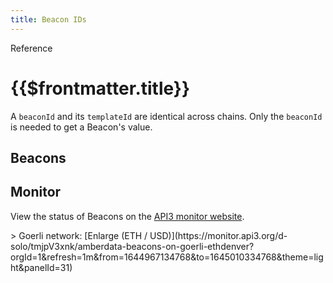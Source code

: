 ```yaml
---
title: Beacon IDs
---
```


<TitleSpan>Reference</TitleSpan>

# {{$frontmatter.title}}

<VersionWarning/>

<TocHeader /> <TOC class="table-of-contents" :include-level="[2,3]" />

A `beaconId` and its `templateId` are identical across chains. Only the `beaconId` is needed to get a Beacon's value.

## Beacons

<beacons-browser-BeaconList tag="v0.1"/>

## Monitor

View the status of Beacons on the [API3 monitor website](https://monitor.api3.org/).

<Grafana src="https://monitor.api3.org/d-solo/tmjpV3xnk/amberdata-beacons-on-goerli-ethdenver?orgId=1&refresh=1m&theme=light&panelId=31"/>
> Goerli network:  [Enlarge (ETH / USD)](https://monitor.api3.org/d-solo/tmjpV3xnk/amberdata-beacons-on-goerli-ethdenver?orgId=1&refresh=1m&from=1644967134768&to=1645010334768&theme=light&panelId=31)
